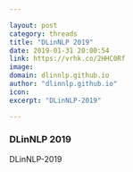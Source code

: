 ```yaml
---

layout: post
category: threads
title: "DLinNLP 2019"
date: 2019-01-31 20:00:54
link: https://vrhk.co/2HHC0Rf
image: 
domain: dlinnlp.github.io
author: "dlinnlp.github.io"
icon: 
excerpt: "DLinNLP-2019"

---
```


### DLinNLP 2019

DLinNLP-2019